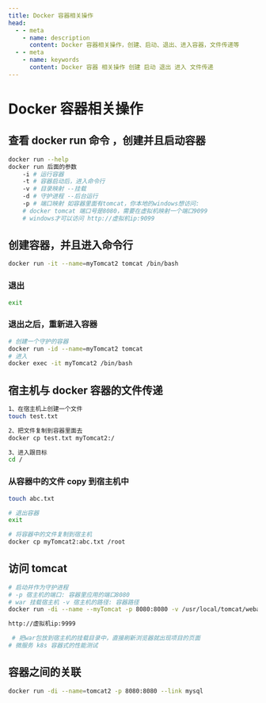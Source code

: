 ```yaml
---
title: Docker 容器相关操作
head:
  - - meta
    - name: description
      content: Docker 容器相关操作，创建、启动、退出、进入容器，文件传递等
  - - meta
    - name: keywords
      content: Docker 容器 相关操作 创建 启动 退出 进入 文件传递
---
```


# Docker 容器相关操作

## 查看 docker run 命令 ，创建并且启动容器

```bash
docker run --help
docker run 后面的参数
	-i # 运行容器
	-t # 容器启动后，进入命令行
	-v # 目录映射 --挂载
	-d # 守护进程 --后台运行
	-p # 端口映射 如容器里面有tomcat，你本地的windows想访问:
	# docker tomcat 端口号是8080，需要在虚拟机映射一个端口9099
	# windows才可以访问 http://虚拟机ip:9099
```

## 创建容器，并且进入命令行

```bash
docker run -it --name=myTomcat2 tomcat /bin/bash
```

### 退出

```bash
exit
```

### 退出之后，重新进入容器

```bash
# 创建一个守护的容器
docker run -id --name=myTomcat2 tomcat
# 进入
docker exec -it myTomcat2 /bin/bash
```

## 宿主机与 docker 容器的文件传递

```bash
1、在宿主机上创建一个文件
touch test.txt

2、把文件复制到容器里面去
docker cp test.txt myTomcat2:/

3、进入跟目标
cd /
```

### 从容器中的文件 copy 到宿主机中

```bash
touch abc.txt

# 退出容器
exit

# 将容器中的文件复制到宿主机
docker cp myTomcat2:abc.txt /root
```

## 访问 tomcat

```bash
# 启动并作为守护进程
# -p 宿主机的端口: 容器里应用的端口8080
# war 挂载宿主机 -v 宿主机的路径: 容器路径
docker run -di --name --myTomcat -p 8080:8080 -v /usr/local/tomcat/webapps:/usr/local/tomcat/webapps tomcat

http://虚拟机ip:9999

 # 把war包放到宿主机的挂载目录中，直接刷新浏览器就出现项目的页面
# 微服务 k8s 容器式的性能测试
```

## 容器之间的关联

```bash
docker run -di --name=tomcat2 -p 8080:8080 --link mysql
```
